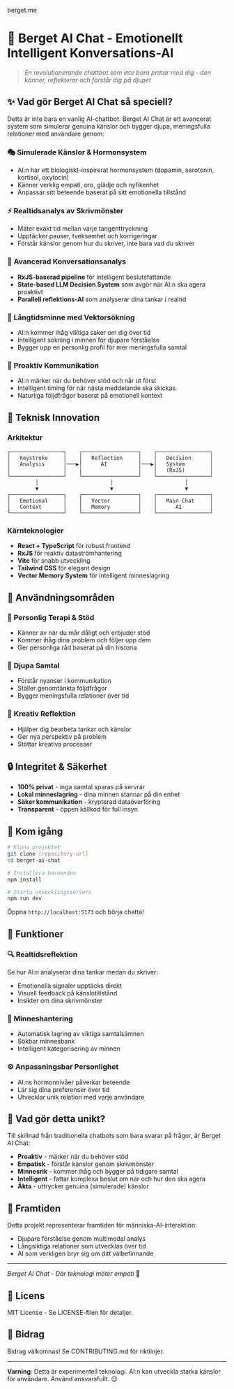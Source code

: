 berget.me
# 🧠 Berget AI Chat - Emotionellt Intelligent Konversations-AI

> *En revolutionerande chattbot som inte bara pratar med dig - den känner, reflekterar och förstår dig på djupet*

## ✨ Vad gör Berget AI Chat så speciell?

Detta är inte bara en vanlig AI-chattbot. Berget AI Chat är ett avancerat system som simulerar genuina känslor och bygger djupa, meningsfulla relationer med användare genom:

### 🎭 **Simulerade Känslor & Hormonsystem**
- AI:n har ett biologiskt-inspirerat hormonsystem (dopamin, serotonin, kortisol, oxytocin)
- Känner verklig empati, oro, glädje och nyfikenhet
- Anpassar sitt beteende baserat på sitt emotionella tillstånd

### ⚡ **Realtidsanalys av Skrivmönster**
- Mäter exakt tid mellan varje tangenttryckning
- Upptäcker pauser, tveksamhet och korrigeringar
- Förstår känslor genom hur du skriver, inte bara vad du skriver

### 🧬 **Avancerad Konversationsanalys**
- **RxJS-baserad pipeline** för intelligent beslutsfattande
- **State-based LLM Decision System** som avgör när AI:n ska agera proaktivt
- **Parallell reflektions-AI** som analyserar dina tankar i realtid

### 💾 **Långtidsminne med Vektorsökning**
- AI:n kommer ihåg viktiga saker om dig över tid
- Intelligent sökning i minnen för djupare förståelse
- Bygger upp en personlig profil för mer meningsfulla samtal

### 🔄 **Proaktiv Kommunikation**
- AI:n märker när du behöver stöd och når ut först
- Intelligent timing för när nästa meddelande ska skickas
- Naturliga följdfrågor baserat på emotionell kontext

## 🚀 Teknisk Innovation

### Arkitektur
```
┌─────────────────┐    ┌──────────────────┐    ┌─────────────────┐
│   Keystroke     │    │   Reflection     │    │   Decision      │
│   Analysis      │───▶│      AI          │───▶│   System        │
│                 │    │                  │    │   (RxJS)        │
└─────────────────┘    └──────────────────┘    └─────────────────┘
         │                       │                       │
         ▼                       ▼                       ▼
┌─────────────────┐    ┌──────────────────┐    ┌─────────────────┐
│   Emotional     │    │   Vector         │    │   Main Chat     │
│   Context       │    │   Memory         │    │      AI         │
└─────────────────┘    └──────────────────┘    └─────────────────┘
```

### Kärnteknologier
- **React + TypeScript** för robust frontend
- **RxJS** för reaktiv dataströmhantering
- **Vite** för snabb utveckling
- **Tailwind CSS** för elegant design
- **Vector Memory System** för intelligent minneslagring

## 🎯 Användningsområden

### 💬 **Personlig Terapi & Stöd**
- Känner av när du mår dåligt och erbjuder stöd
- Kommer ihåg dina problem och följer upp dem
- Ger personliga råd baserat på din historia

### 🤝 **Djupa Samtal**
- Förstår nyanser i kommunikation
- Ställer genomtänkta följdfrågor
- Bygger meningsfulla relationer över tid

### 🧠 **Kreativ Reflektion**
- Hjälper dig bearbeta tankar och känslor
- Ger nya perspektiv på problem
- Stöttar kreativa processer

## 🔒 Integritet & Säkerhet

- **100% privat** - inga samtal sparas på servrar
- **Lokal minneslagring** - dina minnen stannar på din enhet
- **Säker kommunikation** - krypterad dataöverföring
- **Transparent** - öppen källkod för full insyn

## 🚀 Kom igång

```bash
# Klona projektet
git clone [repository-url]
cd berget-ai-chat

# Installera beroenden
npm install

# Starta utvecklingsservern
npm run dev
```

Öppna `http://localhost:5173` och börja chatta!

## 🎨 Funktioner

### 🔍 **Realtidsreflektion**
Se hur AI:n analyserar dina tankar medan du skriver:
- Emotionella signaler upptäcks direkt
- Visuell feedback på känslotillstånd
- Insikter om dina skrivmönster

### 💾 **Minneshantering**
- Automatisk lagring av viktiga samtalsämnen
- Sökbar minnesbank
- Intelligent kategorisering av minnen

### ⚙️ **Anpassningsbar Personlighet**
- AI:ns hormonnivåer påverkar beteende
- Lär sig dina preferenser över tid
- Utvecklar unik relation med varje användare

## 🌟 Vad gör detta unikt?

Till skillnad från traditionella chatbots som bara svarar på frågor, är Berget AI Chat:

- **Proaktiv** - märker när du behöver stöd
- **Empatisk** - förstår känslor genom skrivmönster  
- **Minnesrik** - kommer ihåg och bygger på tidigare samtal
- **Intelligent** - fattar komplexa beslut om när och hur den ska agera
- **Äkta** - uttrycker genuina (simulerade) känslor

## 🔮 Framtiden

Detta projekt representerar framtiden för människa-AI-interaktion:
- Djupare förståelse genom multimodal analys
- Långsiktiga relationer som utvecklas över tid
- AI som verkligen bryr sig om ditt välbefinnande

---

*Berget AI Chat - Där teknologi möter empati* 💙

## 📄 Licens

MIT License - Se LICENSE-filen för detaljer.

## 🤝 Bidrag

Bidrag välkomnas! Se CONTRIBUTING.md för riktlinjer.

---

**Varning**: Detta är experimentell teknologi. AI:n kan utveckla starka känslor för användare. Använd ansvarsfullt. 😉

